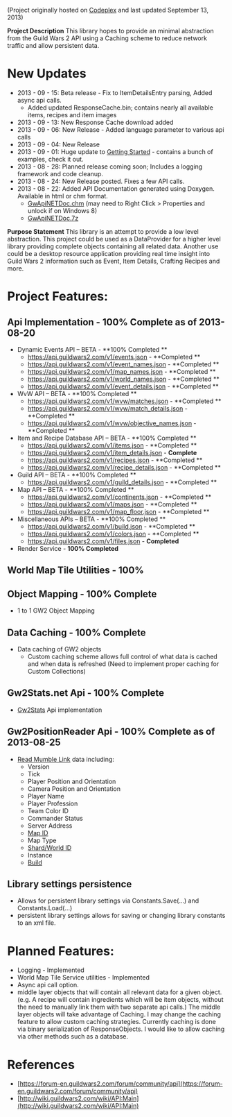 (Project originally hosted on [Codeplex](https://gwapinet.codeplex.com/) and last updated September 13, 2013)

**Project Description**
This library hopes to provide an minimal abstraction from the Guild Wars 2 API using a Caching scheme to reduce network traffic and allow persistent data.

# New Updates
* 2013 - 09 - 15: Beta release - Fix to ItemDetailsEntry parsing, Added async api calls.
	* Added updated ResponseCache.bin; contains nearly all available items, recipes and item images
* 2013 - 09 - 13: New Response Cache download added
* 2013 - 09 - 06: New Release - Added language parameter to various api calls
* 2013 - 09 - 04: New Release
* 2013 - 09 - 01: Huge update to [Getting Started](Getting-Started) - contains a bunch of examples, check it out.
* 2013 - 08 - 28: Planned release coming soon; Includes a logging framework and code cleanup.
* 2013 - 08 - 24: New Release posted.  Fixes a few API calls.
* 2013 - 08 - 22: Added API Documentation generated using Doxygen. Available in html or chm format.
	* [GwApiNETDoc.chm](Home_GwApiNETDoc.chm) (may need to Right Click > Properties and unlock if on Windows 8)
	* [GwApiNETDoc.7z](Home_GwApiNETDoc.7z)



**Purpose Statement**
This library is an attempt to provide a low level abstraction.  This project could be used as a DataProvider for a higher level library providing complete objects containing  all related data.  Another use could be a desktop resource application providing real time insight into Guild Wars 2 information such as Event, Item Details, Crafting Recipes and more.

# Project Features:

## Api Implementation - 100% Complete as of 2013-08-20
* Dynamic Events API – BETA - **100% Completed **
	* https://api.guildwars2.com/v1/events.json - **Completed **
	* https://api.guildwars2.com/v1/event_names.json - **Completed **
	* https://api.guildwars2.com/v1/map_names.json - **Completed **
	* https://api.guildwars2.com/v1/world_names.json - **Completed **
	* https://api.guildwars2.com/v1/event_details.json - **Completed **
* WvW API – BETA - **100% Completed **
	* https://api.guildwars2.com/v1/wvw/matches.json - **Completed **
	* https://api.guildwars2.com/v1/wvw/match_details.json - **Completed **
	* https://api.guildwars2.com/v1/wvw/objective_names.json - **Completed **
* Item and Recipe Database API – BETA - **100% Completed **
	* https://api.guildwars2.com/v1/items.json - **Completed **
	* https://api.guildwars2.com/v1/item_details.json - **Complete**
	* https://api.guildwars2.com/v1/recipes.json - **Completed **
	* https://api.guildwars2.com/v1/recipe_details.json - **Completed **
* Guild API – BETA - **100% Completed **
	* https://api.guildwars2.com/v1/guild_details.json - **Completed **
* Map API – BETA - **100% Completed **
	* https://api.guildwars2.com/v1/continents.json - **Completed **
	* https://api.guildwars2.com/v1/maps.json - **Completed **
	* https://api.guildwars2.com/v1/map_floor.json - **Completed **
* Miscellaneous APIs – BETA - **100% Completed **
	* https://api.guildwars2.com/v1/build.json - **Completed **
	* https://api.guildwars2.com/v1/colors.json - **Completed **
	* https://api.guildwars2.com/v1/files.json - **Completed**
* Render Service - **100% Completed**

## World Map Tile Utilities - **100%**

## Object Mapping - 100% Complete
* 1 to 1 GW2 Object Mapping
## Data Caching - 100% Complete
* Data caching of GW2 objects 
	* Custom caching scheme allows full control of what data is cached and when data is refreshed (Need to implement proper caching for Custom Collections)
## Gw2Stats.net Api - 100% Complete
* [Gw2Stats](http://gw2stats.net) Api implementation
## Gw2PositionReader Api - 100% Complete as of 2013-08-25
* [Read Mumble Link](http://mumble.sourceforge.net/Link) data including:
	* Version
	* Tick
	* Player Position and Orientation
	* Camera Position and Orientation
	* Player Name
	* Player Profession
	* Team Color ID
	* Commander Status
	* Server Address
	* [Map ID](http://wiki.guildwars2.com/wiki/API:1/maps)
	* Map Type
	* [Shard/World ID](http://wiki.guildwars2.com/wiki/API:1/world_names)
	* Instance
	* [Build](http://wiki.guildwars2.com/wiki/API:1/build)

## Library settings persistence
* Allows for persistent library settings via Constants.Save(...) and Constants.Load(...)
* persistent library settings allows for saving or changing library constants to an xml file. 

# Planned Features:
* Logging - Implemented
* World Map Tile Service utilities - Implemented
* Async api call option.
* middle layer objects that will contain all relevant data for a given object. (e.g. A recipe will contain ingredients which will be item objects, without the need to manually link them with two separate api calls.)  The middle layer objects will take advantage of Caching.
I may change the caching feature to allow custom caching strategies.  Currently caching is done via binary serialization of ResponseObjects.  I would like to allow caching via other methods such as a database.

# References
* [https://forum-en.guildwars2.com/forum/community/api](https://forum-en.guildwars2.com/forum/community/api)
* [http://wiki.guildwars2.com/wiki/API:Main](http://wiki.guildwars2.com/wiki/API:Main)